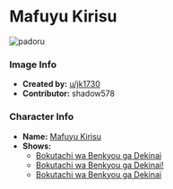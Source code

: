 # Mafuyu Kirisu

![padoru](https://raw.githubusercontent.com/shadow578/Padoru-Padoru/master/Padoru/we-never-learn/we-never-learn-mafuyu-kirisu.png "Mafuyu Kirisu")

### Image Info
* **Created by:**    [u/jk1730](https://www.reddit.com/r/WeCantStudy/comments/e3w5u3/padoru_kirisu/)
* **Contributor:**   shadow578

### Character Info
* **Name:**   [Mafuyu Kirisu](https://myanimelist.net/character/154056)
* **Shows:**
  * [Bokutachi wa Benkyou ga Dekinai](https://myanimelist.net/anime/38186/Bokutachi_wa_Benkyou_ga_Dekinai)
  * [Bokutachi wa Benkyou ga Dekinai!](https://myanimelist.net/anime/40004/Bokutachi_wa_Benkyou_ga_Dekinai)
  * [Bokutachi wa Benkyou ga Dekinai](https://myanimelist.net/manga/103890/Bokutachi_wa_Benkyou_ga_Dekinai)


